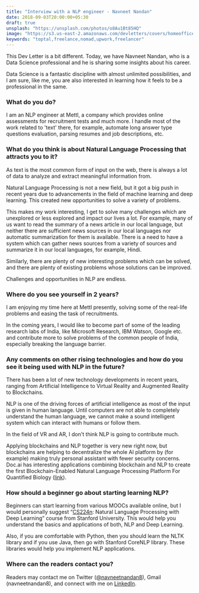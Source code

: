```yaml
---
title: "Interview with a NLP engineer - Navneet Nandan"
date: 2018-09-03T20:00:00+05:30
draft: true
unsplash: "https://unsplash.com/photos/o8Au1Bt85HQ"
image: "https://s3.us-east-2.amazonaws.com/devletters/covers/homeoffice.jpg"
keywords: "toptal,freelance,nomad,upwork,freelancer"
---
```


This Dev Letter is a bit different. Today, we have Navneet Nandan, who is a Data Science professional and he is sharing some insights about his career. 

Data Science is a fantastic discipline with almost unlimited possibilities, and I am sure, like me, you are also interested in learning how it feels to be a professional in the same.


### What do you do?

I am an NLP engineer at Mettl, a company which provides online assessments for recruitment tests and much more. I handle most of the work related to 'text' there, for example, automate long answer type questions evaluation, parsing resumes and job descriptions, etc. 

### What do you think is about Natural Language Processing that attracts you to it?

As text is the most common form of input on the web, there is always a lot of data to analyze and extract meaningful information from. 

Natural Language Processing is not a new field, but it got a big push in recent years due to advancements in the field of machine learning and deep learning. This created new opportunities to solve a variety of problems. 

This makes my work interesting, I get to solve many challenges which are unexplored or less explored and impact our lives a lot. For example, many of us want to read the summary of a news article in our local language, but neither there are sufficient news sources in our local languages nor automatic summarization for them is available. There is a need to have a system which can gather news sources from a variety of sources and summarize it in our local languages, for example, Hindi. 

Similarly, there are plenty of new interesting problems which can be solved, and there are plenty of existing problems whose solutions can be improved. 

Challenges and opportunities in NLP are endless.

### Where do you see yourself in 2 years?

I am enjoying my time here at Mettl presently, solving some of the real-life problems and easing the task of recruitments. 

In the coming years, I would like to become part of some of the leading research labs of India, like Microsoft Research, IBM Watson, Google etc. and contribute more to solve problems of the common people of India, especially breaking the language barrier.

### Any comments on other rising technologies and how do you see it being used with NLP in the future?

There has been a lot of new technology developments in recent years, ranging from Artificial Intelligence to Virtual Reality and Augmented Reality to Blockchains. 

NLP is one of the driving forces of artificial intelligence as most of the input is given in human language. Until computers are not able to completely understand the human language, we cannot make a sound intelligent system which can interact with humans or follow them. 

In the field of VR and AR, I don't think NLP is going to contribute much. 

Applying blockchains and NLP together is very new right now, but blockchains are helping to decentralize the whole AI platform by (for example) making truly personal assistant with fewer security concerns. Doc.ai has interesting applications combining blockchain and NLP to create the first Blockchain-Enabled Natural Language Processing Platform For Quantified Biology ([link](https://www.prnewswire.com/news-releases/docai-announces-first-blockchain-enabled-natural-language-processing-platform-for-quantified-biology-300508942.html)).

### How should a beginner go about starting learning NLP?

Beginners can start learning from various MOOCs available online, but I would personally suggest “[CS224n](http://web.stanford.edu/class/cs224n/): Natural Language Processing with Deep Learning” course from Stanford University. This would help you understand the basics and applications of both, NLP and Deep Learning. 

Also, if you are comfortable with Python, then you should learn the NLTK library and if you use Java, then go with Stanford CoreNLP library. These libraries would help you implement NLP applications.

### Where can the readers contact you?

Readers may contact me on Twitter ([@navneetnandan8](https://twitter.com/navneetnandan8)),  Gmail (navneetnandan8), and connect with me on [LinkedIn](https://www.linkedin.com/in/navneetnandan/).
